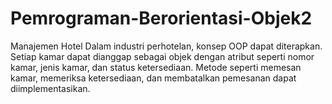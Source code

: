 # Pemrograman-Berorientasi-Objek2
Manajemen Hotel Dalam industri perhotelan, konsep OOP dapat diterapkan. Setiap kamar dapat dianggap sebagai objek dengan atribut seperti nomor kamar, jenis kamar, dan status ketersediaan. Metode seperti memesan kamar, memeriksa ketersediaan, dan membatalkan pemesanan dapat diimplementasikan.
